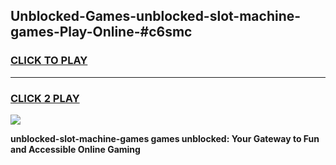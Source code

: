 
## Unblocked-Games-unblocked-slot-machine-games-Play-Online-#c6smc
<h3>
<a href="https://premium.freeplayer.one?title=unblocked-slot-machine-games&ref=27F">CLICK TO PLAY</a></h3>
<hr>

<h3>
<a href="https://premium.freeplayer.one?title=unblocked-slot-machine-games&ref=27F">CLICK 2 PLAY</a>
  
</h3>

<a href="https://premium.freeplayer.one?title=unblocked-slot-machine-games&ref=27F"><img src="https://clearcache.store/games.png"></a>


**unblocked-slot-machine-games games unblocked: Your Gateway to Fun and Accessible Online Gaming**
